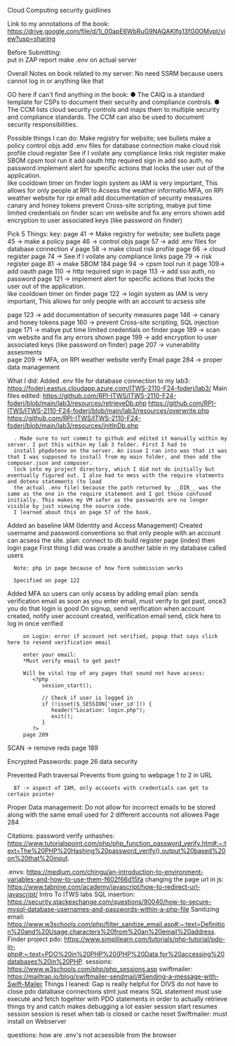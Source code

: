 Cloud Computing security guidlines 


Link to my annotations of the book: https://drive.google.com/file/d/1i_00apE6WbRuG9NAQAKIfg13fG0OMvpt/view?usp=sharing

Before Submitting:  
   put in ZAP report
   make .env on actual server


Overall Notes on book related to my server:
   No need SSRM because users cannot log in or anything like that 

   GO here if can't find anything in the book: ● The CAIQ is a standard template for CSPs to document their security and compliance controls.
   ● The CCM lists cloud security controls and maps them to multiple security and compliance
   standards. The CCM can also be used to document security responsibilities.

Possible things I can do: 
   Make registry for website; see bullets
   make a policy 
   control objs 
   add .env files for database connection 
   make cloud risk profile 
   cloud register 
   See if I voilate any compliance links 
   risk register 
   make SBOM 
   cpsm tool run it 
   add oauth 
   http required sign in 
   add sso auth, no password 
   implement alert for specific actions that locks the user out of the application.  
      like cooldown timer on finder 
   login system as IAM is very important, This allows for only people at RPI to Acsess the weather informatio
   MFA, on RPI weather website for rpi email 
   add documentation of security measures 
   canary and honey tokens 
   prevent Cross-site scripting, 
   mabye put time limited credentials on finder
   scan vm website and fix any errors shown 
   add encryption to user associated keys (like password on finder)  
      

Pick 5 Things: 
key: 
   page 41 -> Make registry for website; see bullets
   page 45 -> make a policy 
   page 46 -> control objs 
   page 57 -> add .env files for database connection √
   page 58 -> make cloud risk profile 
   page 66 -> cloud register 
   page 74 -> See if I voilate any compliance links 
   page 79 -> risk register 
   page 81 -> make SBOM 
      184
   page 94 -> cpsm tool run it 
   page 109-> add oauth 
   page 110 -> http required sign in 
   page 113 -> add sso auth, no password 
   page 121 -> implement alert for specific actions that locks the user out of the application.  
      like cooldown timer on finder 
   page 122 -> login system as IAM is very important, This allows for only people with an account to acsess site
   
   page 123 -> add documentation of security measures 
   page 146 -> canary and honey tokens 
   page 160 -> prevent Cross-site scripting, SQL injection
   page 171 -> mabye put time limited credentials on finder
   page 189 -> scan vm website and fix any errors shown 
   page 199 -> add encryption to user associated keys (like password on finder) 
   page 207 -> vunerability assesments  
   page 209 -> MFA, on RPI weather website verify Email 
   page 284 -> proper data management 


What I did: 
   Added .env file for database connection to my lab3: https://foderj.eastus.cloudapp.azure.com/ITWS-2110-F24-foderj/lab3/
      Main files edited: 
         https://github.com/RPI-ITWS/ITWS-2110-F24-foderj/blob/main/lab3/resources/retrieveDb.php
         https://github.com/RPI-ITWS/ITWS-2110-F24-foderj/blob/main/lab3/resources/overwrite.php
         https://github.com/RPI-ITWS/ITWS-2110-F24-foderj/blob/main/lab3/resources/initInDb.php

      . Made sure to not commit to github and edited it manually within my server. I put this within my lab 3 folder. First I had to 
      install phpdotenv on the server. An issue I ran into was that it was that I was supposed to install from my main folder, and then add the composer.json and composer. 
      lock into my project directory, which I did not do initially but eventually figured out. I also had to mess with the require statments and dotenv statements (to load
      the actual .env file) because the path returned by __DIR__ was the same as the one in the require statement and I got those confused initially. This makes my VM safer as the passwords are no longer visible by just viewing the source code. 
      I learned about this on page 57 of the book. 

   Added an baseline IAM (Identity and Access Management) 
      Created username and password conventions so that only people with an account can acsess the site.
      plan: 
         connect to db 
         build register page (index)
         then login page 
      First thing I did was create a another table in my database called users

      Note: php in page because of how form submission works

      Specified on page 122

   Added MFA so users can only acsess by adding email 
      plan: 
         sends verification email as soon as you enter email, must verify to get past, once3 you do that login is good 
         On signup, send verification when account created, notify user account created, verification email send, click here to log 
            in once verified 

         on Login: error if account not verified, popup that says click here to resend verification email

         enter your email: 
         *Must verify email to get past* 

         Will be vital top of any pages that sound not have acsess: 
            <?php 
               session_start();

               // Check if user is logged in
               if (!isset($_SESSION['user_id'])) {
                  header("Location: login.php");
                  exit();
               }
            ?>
         page 209 


   SCAN -> remove reds page 189 

   Encrypted Passwords: 
      page 26 data security

   Prevented Path traversal 
      Prevents from going to webpage 1 to 2 in URL 

      87 -> aspect of IAM, only accounts with credentials can get to certain pointer 


   Proper Data management: 
      Do not allow for incorrect emails to be stored
      along with the same email used for 2 different accounts not allowes
      Page 284 

Citations:
    password verify unhashes: https://www.tutorialspoint.com/php/php_function_password_verify.htm#:~:text=The%20PHP%20Hashing%20password_verify(),output%20based%20on%20that%20input.
    
   .envs: https://medium.com/chingu/an-introduction-to-environment-variables-and-how-to-use-them-f602f66d15fa
   changing the page url in js: https://www.tabnine.com/academy/javascript/how-to-redirect-url-javascript/
   Intro To ITWS labs 
   SQL insertion: 
      https://security.stackexchange.com/questions/90040/how-to-secure-mysql-database-usernames-and-passwords-within-a-php-file
   Sanitizing email: https://www.w3schools.com/php/filter_sanitize_email.asp#:~:text=Definition%20and%20Usage,characters%20from%20an%20email%20address.
   Finder project
   pdo: https://www.simplilearn.com/tutorials/php-tutorial/pdo-in-php#:~:text=PDO%20in%20PHP%20(PHP%20Data,for%20accessing%20databases%20in%20PHP.
   sessions: https://www.w3schools.com/php/php_sessions.asp
   swiftmailer: https://mailtrap.io/blog/swiftmailer-sendmail/#Sending-a-message-with-Swift-Mailer
Things I leaned: 
   Gap is really helpful for DIVS
   do not have to close pdo database connections
   stmt just means SQL statement
   must use execute and fetch togehter with PDO statements in order to actually retrieve things
   try and catch makes debugging a lot easier
   session start resumes session 
   session is reset when tab is closed or cache reset 
   Swiftmailer: 
      must install on Webserver 



questions: 
   how are .env's not acsessible from the browser 